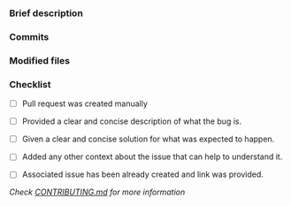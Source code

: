 ### Brief description


<!-- Write you description here -->


### Commits
<!-- Diff commits -->


### Modified files
<!-- Diff files -->


### Checklist
* [ ] Pull request was created manually
* [ ] Provided a clear and concise description of what the bug is.
* [ ] Given a clear and concise solution for what was expected to happen.
* [ ] Added any other context about the issue that can help to understand it.
* [ ] Associated issue has been already created and link was provided.


*Check [CONTRIBUTING.md](https://github.com/devops-infra/.github/blob/master/CONTRIBUTING.md) for more information*
